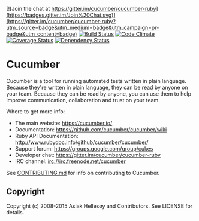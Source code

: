 [![Join the chat at https://gitter.im/cucumber/cucumber-ruby](https://badges.gitter.im/Join%20Chat.svg)](https://gitter.im/cucumber/cucumber-ruby?utm_source=badge&utm_medium=badge&utm_campaign=pr-badge&utm_content=badge) [![Build Status](https://secure.travis-ci.org/cucumber/cucumber-ruby.png)](http://travis-ci.org/cucumber/cucumber-ruby) [![Code Climate](https://codeclimate.com/github/cucumber/cucumber-ruby.png)](https://codeclimate.com/github/cucumber/cucumber-ruby) [![Coverage Status](https://coveralls.io/repos/cucumber/cucumber-ruby/badge.svg?branch=master)](https://coveralls.io/r/cucumber/cucumber-ruby?branch=master) [![Dependency Status](https://gemnasium.com/cucumber/cucumber-ruby.png)](https://gemnasium.com/cucumber/cucumber-ruby)

# Cucumber


Cucumber is a tool for running automated tests written in plain language. Because they're
written in plain language, they can be read by anyone on your team. Because they can be 
read by anyone, you can use them to help improve communication, collaboration and trust on
your team.

Where to get more info:

  * The main website: https://cucumber.io/
  * Documentation: https://github.com/cucumber/cucumber/wiki
  * Ruby API Documentation: http://www.rubydoc.info/github/cucumber/cucumber/
  * Support forum: https://groups.google.com/group/cukes
  * Developer chat: https://gitter.im/cucumber/cucumber-ruby
  * IRC channel: [irc://irc.freenode.net/cucumber](irc://irc.freenode.net/cucumber)

See [CONTRIBUTING.md](CONTRIBUTING.md) for info on contributing to Cucumber.

## Copyright

Copyright (c) 2008-2015 Aslak Hellesøy and Contributors. See LICENSE for details.
